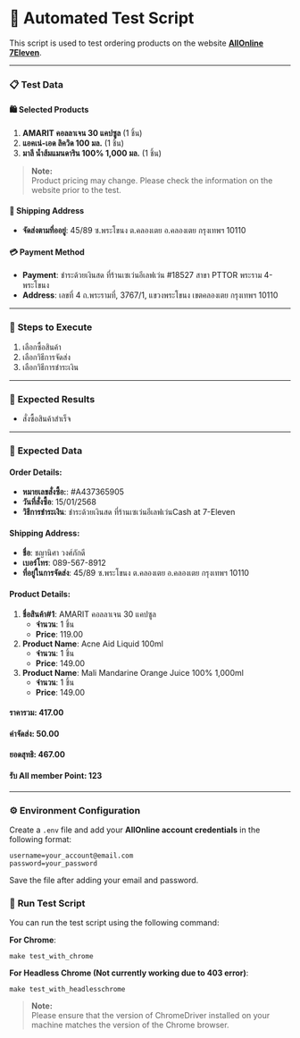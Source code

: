 # 🛒 **Automated Test Script**

This script is used to test ordering products on the website **[AllOnline 7Eleven](https://www.allonline.7eleven.co.th/)**.

---

### 📋 **Test Data**

#### 🛍️ **Selected Products**

1. **AMARIT คอลลาเจน 30 แคปซูล** (1 ชิ้น)
2. **แอคเน่-เอด ลิควิด 100 มล.** (1 ชิ้น)
3. **มาลี น้ำส้มแมนดาริน 100% 1,000 มล.** (1 ชิ้น)

> **Note:**  
> Product pricing may change. Please check the information on the website prior to the test.

#### 🚚 **Shipping Address**

- **จัดส่งตามที่ออยู่**: 45/89 ซ.พระโขนง ต.คลองเตย อ.คลองเตย กรุงเทพฯ 10110

#### 💳 **Payment Method**

- **Payment**: ชำระด้วยเงินสด ที่ร้านเซเว่นอีเลฟเว่น #18527 สาขา PTTOR พระราม 4-พระโขนง
- **Address**: เลขที่ 4 ถ.พระรามที่, 3767/1, แขวงพระโขนง เขตคลองเตย กรุงเทพฯ 10110

---

### 📝 **Steps to Execute**

1. เลือกซื้อสินค้า
2. เลือกวิธีการจัดส่ง
3. เลือกวิธีการชำระเงิน

---

### 🎯 **Expected Results**

- สั่งซื้อสินค้าสำเร็จ

---

### 📅 **Expected Data**

#### **Order Details:**

- **หมายเลขสั่งซื้อ:**: #A437365905
- **วันที่สั่งซื้อ**: 15/01/2568
- **วิธีการชำระเงิน**: ชำระด้วยเงินสด ที่ร้านเซเว่นอีเลฟเว่นCash at 7-Eleven

#### **Shipping Address:**

- **ชื่อ**: ชญานิศา วงศ์ภักดี
- **เบอร์โทร**: 089-567-8912
- **ที่อยู่ในการจัดส่ง**: 45/89 ซ.พระโขนง ต.คลองเตย อ.คลองเตย กรุงเทพฯ 10110

#### **Product Details:**

1. **ชื่อสินค้า#1**: AMARIT คอลลาเจน 30 แคปซูล
   - **จำนวน**: 1 ชิ้น
   - **Price**: 119.00
2. **Product Name**: Acne Aid Liquid 100ml
   - **จำนวน**: 1 ชิ้น
   - **Price**: 149.00
3. **Product Name**: Mali Mandarine Orange Juice 100% 1,000ml
   - **จำนวน**: 1 ชิ้น
   - **Price**: 149.00

#### **ราคารวม**: 417.00

#### **ค่าจัดส่ง**: 50.00

#### **ยอดสุทธิ**: 467.00

#### **รับ All member Point**: 123

---

### ⚙️ **Environment Configuration**

Create a `.env` file and add your **AllOnline account credentials** in the following format:

```env
username=your_account@email.com
password=your_password
```

Save the file after adding your email and password.

### 🚀 **Run Test Script**

You can run the test script using the following command:

**For Chrome**:

```env
make test_with_chrome
```

**For Headless Chrome (Not currently working due to 403 error)**:

```env
make test_with_headlesschrome
```

> **Note:**  
> Please ensure that the version of ChromeDriver installed on your machine matches the version of the Chrome browser.
